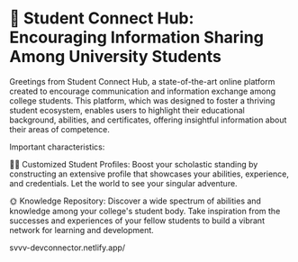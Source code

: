 # 🚀 Student Connect Hub: Encouraging Information Sharing Among University Students

Greetings from Student Connect Hub, a state-of-the-art online platform created to encourage communication and information exchange among college students. This platform, which was designed to foster a thriving student ecosystem, enables users to highlight their educational background, abilities, and certificates, offering insightful information about their areas of competence.

Important characteristics:

👩‍🎓 Customized Student Profiles: Boost your scholastic standing by constructing an extensive profile that showcases your abilities, experience, and credentials. Let the world to see your singular adventure.

🌞 Knowledge Repository: Discover a wide spectrum of abilities and knowledge among your college's student body. Take inspiration from the successes and experiences of your fellow students to build a vibrant network for learning and development.

 svvv-devconnector.netlify.app/

 
